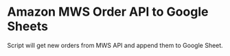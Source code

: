 # Amazon MWS Order API to Google Sheets #
Script will get new orders from MWS API and append them to Google Sheet.
